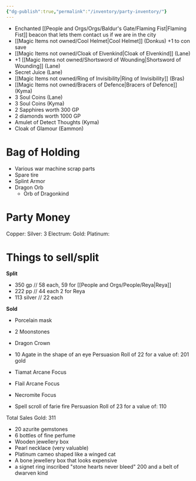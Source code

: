 ```yaml
---
{"dg-publish":true,"permalink":"/inventory/party-inventory/"}
---
```




- Enchanted [[People and Orgs/Orgs/Baldur's Gate/Flaming Fist\|Flaming Fist]] beacon that lets them contact us if we are in the city
- [[Magic Items not owned/Cool Helmet\|Cool Helmet]] (Donkus) +1 to con save
- [[Magic Items not owned/Cloak of Elvenkind\|Cloak of Elvenkind]] (Lane)
- +1 [[Magic Items not owned/Shortsword of Wounding\|Shortsword of Wounding]] (Lane)
- Secret Juice (Lane)
- [[Magic Items not owned/Ring of Invisibility\|Ring of Invisibility]]  (Bras)
- [[Magic Items not owned/Bracers of Defence\|Bracers of Defence]] (Kyma)
- 3 Soul Coins (Lane)
- 3 Soul Coins (Kyma)
- 2 Sapphires worth 300 GP
- 2 diamonds worth 1000 GP
- Amulet of Detect Thoughts (Kyma)
- Cloak of Glamour (Eammon)
# Bag of Holding
- Various war machine scrap parts
- Spare tire
- Splint Armor
- Dragon Orb
	- Orb of Dragonkind

# Party Money

Copper:
Silver: 3
Electrum:
Gold: 
Platinum:

# Things to sell/split


**Split**
- 350 gp // 58 each, 59 for [[People and Orgs/People/Reya\|Reya]]
- 222 pp // 44 each 2 for Reya
- 113 silver // 22 each 

**Sold**
- Porcelain mask
- 2 Moonstones
- Dragon Crown
- 10 Agate in the shape of an eye
Persuasion Roll of 22 for a value of: 201 gold

- Tiamat Arcane Focus
- Flail Arcane Focus
- Necromite  Focus
- Spell scroll of farie fire 
Persuasion Roll of 23 for a value of: 110

Total Sales Gold: 311

- 20 azurite gemstones
- 6 bottles of fine perfume
- Wooden jewellery box
- Pearl necklace (very valuable)
- Platinum cameo shaped like a winged cat
- A bone jewellery box that looks expensive
- a signet ring inscribed "stone hearts never bleed"
200 and a belt of dwarven kind



